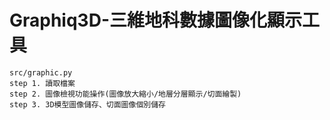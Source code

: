 # Graphiq3D-三維地科數據圖像化顯示工具
    src/graphic.py
    step 1. 讀取檔案
    step 2. 圖像檢視功能操作(圖像放大縮小/地層分層顯示/切面繪製)
    step 3. 3D模型圖像儲存、切面圖像個別儲存
